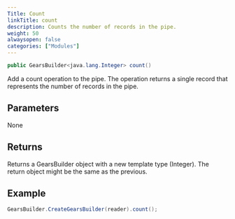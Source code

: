 ```yaml
---
Title: Count
linkTitle: count
description: Counts the number of records in the pipe.
weight: 50
alwaysopen: false
categories: ["Modules"]
---
```


```java
public GearsBuilder<java.lang.Integer> count()
```

Add a count operation to the pipe. The operation returns a single record that represents the number of records in the pipe.

## Parameters
 
None

## Returns

Returns a GearsBuilder object with a new template type (Integer). The return object might be the same as the previous.

## Example

```java
GearsBuilder.CreateGearsBuilder(reader).count();
```
